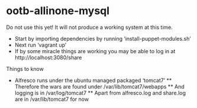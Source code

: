 ootb-allinone-mysql
===================

Do not use this yet! It will not produce a working system at this time.

* Start by importing dependencies by running ‘install-puppet-modules.sh’
* Next run ‘vagrant up’
* If by some miracle things are working you may be able to log in at http://localhost:3080/share

Things to know

* Alfresco runs under the ubuntu managed packaged ‘tomcat7’
** Therefore the wars are found under /var/lib/tomcat7/webapps
** And logging is in /var/log/tomcat7
** Apart from alfresco.log and share.log are in /var/lib/tomcat7 for now
